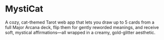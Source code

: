 # MystiCat
A cozy, cat-themed Tarot web app that lets you draw up to 5 cards from a full Major Arcana deck, flip them for gently reworded meanings, and receive soft, mystical affirmations—all wrapped in a creamy, gold-glitter aesthetic.
